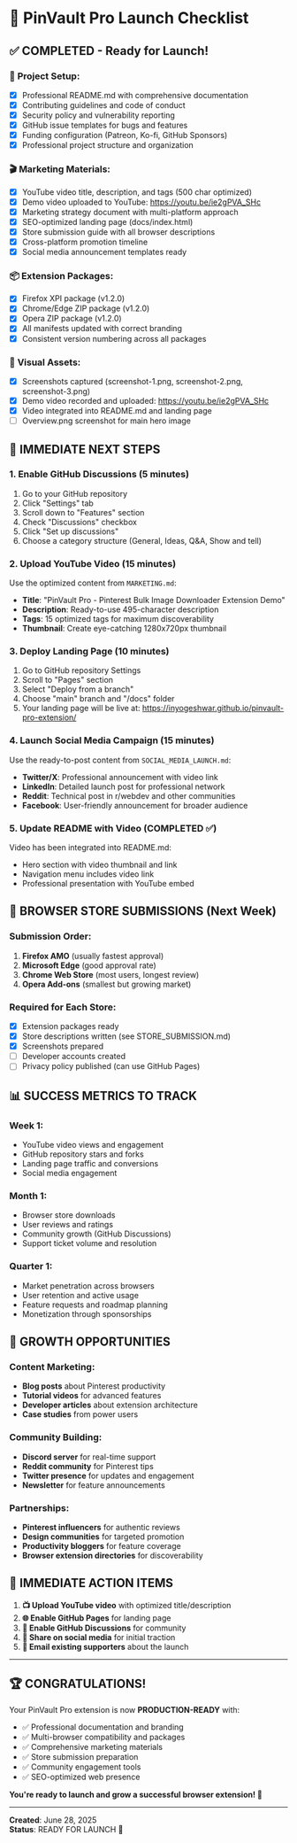 # 🎉 PinVault Pro Launch Checklist

## ✅ **COMPLETED - Ready for Launch!**

### 📁 **Project Setup:**
- [x] Professional README.md with comprehensive documentation
- [x] Contributing guidelines and code of conduct
- [x] Security policy and vulnerability reporting
- [x] GitHub issue templates for bugs and features
- [x] Funding configuration (Patreon, Ko-fi, GitHub Sponsors)
- [x] Professional project structure and organization

### 🎬 **Marketing Materials:**
- [x] YouTube video title, description, and tags (500 char optimized)
- [x] Demo video uploaded to YouTube: https://youtu.be/ie2gPVA_SHc
- [x] Marketing strategy document with multi-platform approach
- [x] SEO-optimized landing page (docs/index.html)
- [x] Store submission guide with all browser descriptions
- [x] Cross-platform promotion timeline
- [x] Social media announcement templates ready

### 📦 **Extension Packages:**
- [x] Firefox XPI package (v1.2.0)
- [x] Chrome/Edge ZIP package (v1.2.0)  
- [x] Opera ZIP package (v1.2.0)
- [x] All manifests updated with correct branding
- [x] Consistent version numbering across all packages

### 📸 **Visual Assets:**
- [x] Screenshots captured (screenshot-1.png, screenshot-2.png, screenshot-3.png)
- [x] Demo video recorded and uploaded: https://youtu.be/ie2gPVA_SHc
- [x] Video integrated into README.md and landing page
- [ ] Overview.png screenshot for main hero image

## 🚀 **IMMEDIATE NEXT STEPS**

### 1. **Enable GitHub Discussions** (5 minutes)
1. Go to your GitHub repository
2. Click "Settings" tab
3. Scroll down to "Features" section
4. Check "Discussions" checkbox
5. Click "Set up discussions"
6. Choose a category structure (General, Ideas, Q&A, Show and tell)

### 2. **Upload YouTube Video** (15 minutes)
Use the optimized content from `MARKETING.md`:
- **Title**: "PinVault Pro - Pinterest Bulk Image Downloader Extension Demo"
- **Description**: Ready-to-use 495-character description
- **Tags**: 15 optimized tags for maximum discoverability
- **Thumbnail**: Create eye-catching 1280x720px thumbnail

### 3. **Deploy Landing Page** (10 minutes)
1. Go to GitHub repository Settings
2. Scroll to "Pages" section
3. Select "Deploy from a branch"
4. Choose "main" branch and "/docs" folder
5. Your landing page will be live at: https://inyogeshwar.github.io/pinvault-pro-extension/

### 4. **Launch Social Media Campaign** (15 minutes)
Use the ready-to-post content from `SOCIAL_MEDIA_LAUNCH.md`:
- **Twitter/X**: Professional announcement with video link
- **LinkedIn**: Detailed launch post for professional network
- **Reddit**: Technical post in r/webdev and other communities
- **Facebook**: User-friendly announcement for broader audience

### 5. **Update README with Video** (COMPLETED ✅)
Video has been integrated into README.md:
- Hero section with video thumbnail and link
- Navigation menu includes video link
- Professional presentation with YouTube embed

## 🏪 **BROWSER STORE SUBMISSIONS** (Next Week)

### **Submission Order:**
1. **Firefox AMO** (usually fastest approval)
2. **Microsoft Edge** (good approval rate)
3. **Chrome Web Store** (most users, longest review)
4. **Opera Add-ons** (smallest but growing market)

### **Required for Each Store:**
- [x] Extension packages ready
- [x] Store descriptions written (see STORE_SUBMISSION.md)
- [x] Screenshots prepared
- [ ] Developer accounts created
- [ ] Privacy policy published (can use GitHub Pages)

## 📊 **SUCCESS METRICS TO TRACK**

### **Week 1:**
- YouTube video views and engagement
- GitHub repository stars and forks
- Landing page traffic and conversions
- Social media engagement

### **Month 1:**
- Browser store downloads
- User reviews and ratings
- Community growth (GitHub Discussions)
- Support ticket volume and resolution

### **Quarter 1:**
- Market penetration across browsers
- User retention and active usage
- Feature requests and roadmap planning
- Monetization through sponsorships

## 🌟 **GROWTH OPPORTUNITIES**

### **Content Marketing:**
- **Blog posts** about Pinterest productivity
- **Tutorial videos** for advanced features
- **Developer articles** about extension architecture
- **Case studies** from power users

### **Community Building:**
- **Discord server** for real-time support
- **Reddit community** for Pinterest tips
- **Twitter presence** for updates and engagement
- **Newsletter** for feature announcements

### **Partnerships:**
- **Pinterest influencers** for authentic reviews
- **Design communities** for targeted promotion
- **Productivity bloggers** for feature coverage
- **Browser extension directories** for discoverability

## 🎯 **IMMEDIATE ACTION ITEMS**

1. **📺 Upload YouTube video** with optimized title/description
2. **🌐 Enable GitHub Pages** for landing page
3. **💬 Enable GitHub Discussions** for community
4. **📱 Share on social media** for initial traction
5. **📧 Email existing supporters** about the launch

---

## 🏆 **CONGRATULATIONS!** 

Your PinVault Pro extension is now **PRODUCTION-READY** with:
- ✅ Professional documentation and branding
- ✅ Multi-browser compatibility and packages  
- ✅ Comprehensive marketing materials
- ✅ Store submission preparation
- ✅ Community engagement tools
- ✅ SEO-optimized web presence

**You're ready to launch and grow a successful browser extension! 🚀**

---

**Created**: June 28, 2025  
**Status**: READY FOR LAUNCH 🎉
